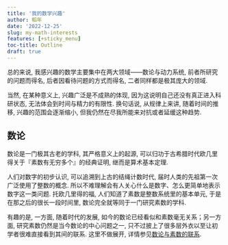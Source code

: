 ```yaml
---
title: '我的数学兴趣'
author: 稻年
date: '2022-12-25'
slug: my-math-interests
features: [+sticky_menu]
toc-title: Outline
draft: true
---
```



总的来说, 我感兴趣的数学主要集中在两大领域——数论与动力系统, 前者所研究的问题而得名, 后者因看待问题的方式而得名, 二者同样都是极其庞大的领域. 

当然, 在某种意义上, 兴趣广泛是不成熟的体现, 因为这说明自己还没有真正进入科研状态, 无法体会到时间与精力的有限性. 换句话说, 从规律上来讲, 随着时间的推移, 兴趣的范围会逐渐缩小, 但我仍然在尽我所能来对抗或者延缓这种趋势. 

## 数论
数论是一门极其古老的学科, 其严格意义上的起源, 可以归功于古希腊时代欧几里得关于『素数有无穷多个』的经典证明, 继而是算术基本定理. 

人们对数字的初步认识, 可以追溯到上古的结绳计数时代, 届时人类的先祖第一次广泛使用了整数的概念. 所以不难理解会有人关心什么是数字、怎么更简单地表示数字这一类问题. 托欧几里得的福, 人们知道了素数是整数系统里的基本单元, 于是在那之后的很长一段时间里, 数论完全就等同于一门研究素数的学科. 

有趣的是, 一方面, 随着时代的发展, 如今的数论已经看似和素数毫无关系；另一方面, 研究素数仍然是当今数论的中心问题之一, 只不过披上了很多层外衣以至让初学者很难直接看到其间的联系. 这里不做展开, 详情参见[数论与素数的联系](/math/number-theory-and-primes/). 

